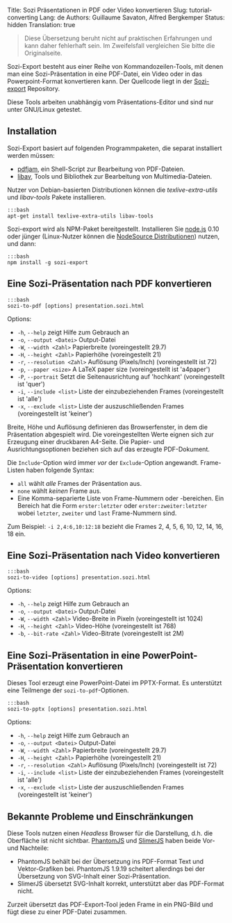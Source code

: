 Title: Sozi Präsentationen in PDF oder Video konvertieren
Slug: tutorial-converting
Lang: de
Authors: Guillaume Savaton, Alfred Bergkemper
Status: hidden
Translation: true

> Diese Übersetzung beruht nicht auf praktischen Erfahrungen und kann daher fehlerhaft sein.
Im Zweifelsfall vergleichen Sie bitte die Originalseite.

Sozi-Export besteht aus einer Reihe von Kommandozeilen-Tools, mit denen man eine Sozi-Präsentation
in eine PDF-Datei, ein Video oder in das Powerpoint-Format konvertieren kann.
Der Quellcode liegt in der [Sozi-export](https://github.com/sozi-projects/Sozi-export)
Repository.

Diese Tools arbeiten unabhängig vom Präsentations-Editor und sind nur unter GNU/Linux getestet.



Installation
------------

Sozi-Export basiert auf folgenden Programmpaketen, die separat installiert werden müssen:

* [pdfjam](http://www2.warwick.ac.uk/fac/sci/statistics/staff/academic-research/firth/software/pdfjam), ein Shell-Script zur Bearbeitung von PDF-Dateien.
* [libav](https://libav.org), Tools und Bibliothek zur Bearbeitung von Multimedia-Dateien.

Nutzer von Debian-basierten Distributionen können die *texlive-extra-utils* und *libav-tools* Pakete installieren.

    :::bash
    apt-get install texlive-extra-utils libav-tools

Sozi-export wird als NPM-Paket bereitgestellt.
Installieren Sie [node.js](https://nodejs.org/) 0.10 oder jünger
(Linux-Nutzer können die [NodeSource Distributionen](https://github.com/nodesource/distributions)) nutzen,
und dann:

    :::bash
    npm install -g sozi-export


Eine Sozi-Präsentation nach PDF konvertieren
--------------------------------------------

    :::bash
    sozi-to-pdf [options] presentation.sozi.html

Options:

* `-h`, `--help` zeigt Hilfe zum Gebrauch an
* `-o`, `--output <Datei>` Output-Datei
* `-W`, `--width <Zahl>` Papierbreite (voreingestellt 29.7)
* `-H`, `--height <Zahl>` Papierhöhe (voreingestellt 21)
* `-r`, `--resolution <Zahl>` Auflösung (Pixels/Inch) (voreingestellt ist 72)
* `-p`, `--paper <size>` A LaTeX paper size (voreingestellt ist 'a4paper')
* `-P`, `--portrait` Setzt die Seitenausrichtung auf 'hochkant' (voreingestellt ist 'quer')
* `-i`, `--include <list>` Liste der einzubeziehenden Frames (voreingestellt ist 'alle')
* `-x`, `--exclude <list>` Liste der auszuschließenden Frames (voreingestellt ist 'keiner')

Breite, Höhe und Auflösung definieren das Browserfenster, in dem die Präsentation
abgespielt wird.
Die voreingestellten Werte eignen sich zur Erzeugung einer druckbaren A4-Seite.
Die Papier- und Ausrichtungsoptionen beziehen sich auf das erzeugte PDF-Dokument.

Die `Include`-Option wird immer *vor* der `Exclude`-Option angewandt.
Frame-Listen haben folgende Syntax:

* `all` wählt *alle* Frames der Präsentation aus.
* `none` wählt *keinen* Frame aus.
* Eine Komma-separierte Liste von Frame-Nummern oder -bereichen.
  Ein Bereich hat die Form `erster:letzter` oder `erster:zweiter:letzter`
  wobei `letzter`, `zweiter` und `last` Frame-Nummern sind.

Zum Beispiel: `-i 2,4:6,10:12:18` bezieht die Frames 2, 4, 5, 6, 10, 12, 14, 16, 18 ein.

Eine Sozi-Präsentation nach Video konvertieren
----------------------------------------------

    :::bash
    sozi-to-video [options] presentation.sozi.html

Options:

* `-h`, `--help` zeigt Hilfe zum Gebrauch an
* `-o`, `--output <Datei>` Output-Datei
* `-W`, `--width <Zahl>` Video-Breite in Pixeln (voreingestellt ist 1024)
* `-H`, `--height <Zahl>` Video-Höhe (voreingestellt ist 768)
* `-b`, `--bit-rate <Zahl>` Video-Bitrate (voreingestellt ist 2M)


Eine Sozi-Präsentation in eine PowerPoint-Präsentation konvertieren
-------------------------------------------------------------------

Dieses Tool erzeugt eine PowerPoint-Datei im PPTX-Format.
Es unterstützt eine Teilmenge der `sozi-to-pdf`-Optionen.

    :::bash
    sozi-to-pptx [options] presentation.sozi.html

Options:

* `-h`, `--help` zeigt Hilfe zum Gebrauch an
* `-o`, `--output <Datei>` Output-Datei
* `-W`, `--width <Zahl>` Papierbreite (voreingestellt 29.7)
* `-H`, `--height <Zahl>` Papierhöhe (voreingestellt 21)
* `-r`, `--resolution <Zahl>` Auflösung (Pixels/Inch) (voreingestellt ist 72)
* `-i`, `--include <list>` Liste der einzubeziehenden Frames (voreingestellt ist 'alle')
* `-x`, `--exclude <list>` Liste der auszuschließenden Frames (voreingestellt ist 'keiner')


Bekannte Probleme und Einschränkungen
-------------------------------------

Diese Tools nutzen einen *Headless* Browser für die Darstellung, d.h. die Oberfläche ist nicht sichtbar.
[PhantomJS](http://phantomjs.org) und [SlimerJS](https://slimerjs.org/) haben beide Vor- und Nachteile:

* PhantomJS behält bei der Übersetzung ins PDF-Format Text und Vektor-Grafiken bei.
  PhantomJS 1.9.19 scheitert allerdings bei der Übersetzung von SVG-Inhalt einer Sozi-Präsentation.
* SlimerJS übersetzt SVG-Inhalt korrekt, unterstützt aber das PDF-Format nicht.

Zurzeit übersetzt das PDF-Export-Tool jeden Frame in ein PNG-Bild und fügt diese zu einer PDF-Datei zusammen.
